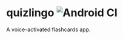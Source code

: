 # quizlingo ![Android CI](https://github.com/Quizlingo/quizlingo/workflows/Android%20CI/badge.svg)

A voice-activated flashcards app.
